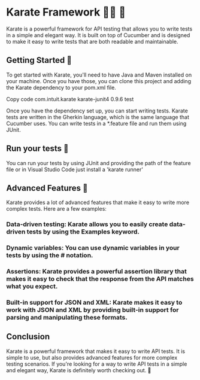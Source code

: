 # Karate Framework :no_good_man: :punch:
Karate is a powerful framework for API testing that allows you to write tests in a simple and elegant way. It is built on top of Cucumber and is designed to make it easy to write tests that are both readable and maintainable.

## Getting Started :mega:
To get started with Karate, you'll need to have Java and Maven installed on your machine. Once you have those, you can clone this project and adding the Karate dependency to your pom.xml file.

Copy code
<dependency>
    <groupId>com.intuit.karate</groupId>
    <artifactId>karate-junit4</artifactId>
    <version>0.9.6</version>
    <scope>test</scope>
</dependency>

Once you have the dependency set up, you can start writing tests. Karate tests are written in the Gherkin language, which is the same language that Cucumber uses. You can write tests in a *.feature file and run them using JUnit.

## Run your tests :runner:
You can run your tests by using JUnit and providing the path of the feature file or in Visual Studio Code just install a 'karate runner'

## Advanced Features :japanese_castle:
Karate provides a lot of advanced features that make it easy to write more complex tests. Here are a few examples:

### Data-driven testing: Karate allows you to easily create data-driven tests by using the Examples keyword.

### Dynamic variables: You can use dynamic variables in your tests by using the # notation.

### Assertions: Karate provides a powerful assertion library that makes it easy to check that the response from the API matches what you expect.

### Built-in support for JSON and XML: Karate makes it easy to work with JSON and XML by providing built-in support for parsing and manipulating these formats.

## Conclusion
Karate is a powerful framework that makes it easy to write API tests. It is simple to use, but also provides advanced features for more complex testing scenarios. 
If you're looking for a way to write API tests in a simple and elegant way, Karate is definitely worth checking out. :arrows_counterclockwise:
